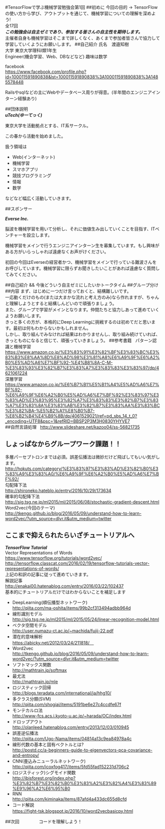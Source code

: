 #TensorFlowで学ぶ機械学習勉強会第1回
##初めに
今回の目的 -> TensorFlowの使い方から学び、アウトプットを通じて、機械学習についての理解を深めよう!  
全17回  
***この勉強会は自主ゼミであり、参加する皆さんの自主性を期待します。***  
主催者自身も機械学習はそこまで詳しくなく、あくまで参加者皆さんで協力して学習していくようにお願いします。
##自己紹介
氏名　渡邉知樹  
大学 東京大学理科I類1年生  
Engineer(機会学習、Web、DBなどなど) 
趣味は数学

facebook   
<https://www.facebook.com/profile.php?id=100011591890838&lst=100011591890838%3A100011591890838%3A1485578448>  

Railsやsqlなどの主にWebやデータベース周りが得意。(半年間のエンジニアインターン経験あり)

##団体説明  
***uTech(ゆーてっく)***  

東京大学を活動拠点とする、IT系サークル。

この春から活動を始めました。

扱う領域は
* Web(インターネット)
* 機械学習
* スマホアプリ
* 競技プログラミング
* 情報
* 数学　　

などなど幅広く活動していきます。

##スポンサー  

***Everse Inc.***  

脳波を機械学習を用いて分析し、それに価値生み出していくことを目指す、ITベンチャーを設立します。

機械学習をメインで行うエンジニアインターン生を募集しています。もし興味がある方がいらっしゃれば遠慮なくお声がけください。　　

初回の今回はEverseの経営者かつ、機械学習をメインで行っている難波さんをお呼びしています。機械学習に限らずお聞きしたいことがあれば遠慮なく質問してみてください。  

##自己紹介 && 今後どういう自主ゼミにしたいかトークタイム
##グループ分け
##内容
まず、はじめに一つだけ言っておくと、結構難しいです。</br>
一応動くだけのもの(または大まかな流れと考え方のみ)なら作れますが、ちゃんと理解しようとすると結構しんどいので頑張りましょう。</br>
また、グループで学習がメインとなります。仲間たちと協力しあって進めていくようお願いします。</br>
きっと多くの方が、本格的にDeep Learningに挑戦するのは初めてだと思います。最初は何もわからないかもしれません。</br>
しかし、取り組んでみなければ結果はわかりませんし、取り組み続けていれば、きっとものになると信じて、頑張っていきましょう。
##参考書籍  
パターン認識と機械学習　　
https://www.amazon.co.jp/%E3%83%91%E3%82%BF%E3%83%BC%E3%83%B3%E8%AA%8D%E8%AD%98%E3%81%A8%E6%A9%9F%E6%A2%B0%E5%AD%A6%E7%BF%92-%E4%B8%8A-C-M-%E3%83%93%E3%82%B7%E3%83%A7%E3%83%83%E3%83%97/dp/4621061224</br>
深層学習　</br>
https://www.amazon.co.jp/%E6%B7%B1%E5%B1%A4%E5%AD%A6%E7%BF%92-%E6%A9%9F%E6%A2%B0%E5%AD%A6%E7%BF%92%E3%83%97%E3%83%AD%E3%83%95%E3%82%A7%E3%83%83%E3%82%B7%E3%83%A7%E3%83%8A%E3%83%AB%E3%82%B7%E3%83%AA%E3%83%BC%E3%82%BA-%E5%B2%A1%E8%B0%B7-%E8%B2%B4%E4%B9%8B/dp/4061529021/ref=pd_sbs_14_t_0?_encoding=UTF8&psc=1&refRID=BBSP2P3M3H0830YHYVE7  
##自然言語処理  
http://www.slideshare.net/kazoo04/ss-56821735 
## しょっぱなからグループワーク課題！！  
多層パーセプトロンまでは必須。誤差伝播法は微妙だけど飛ばしてもいい気がします。</br>
http://hokuts.com/category/%E3%83%97%E3%83%AD%E3%82%B0%E3%83%A9%E3%83%A0/%E6%A9%9F%E6%A2%B0%E5%AD%A6%E7%BF%92/</br>
勾配降下法　　</br>
http://shironeko.hateblo.jp/entry/2016/10/29/173634</br>
確率的勾配降下法　　</br>
http://sig.tsg.ne.jp/ml2015/ml/2015/06/08/stochastic-gradient-descent.html</br>
Word2vec(今回のテーマ)</br>
http://tkengo.github.io/blog/2016/05/09/understand-how-to-learn-word2vec/?utm_source=dlvr.it&utm_medium=twitter</br>
## ここまで抑えられたらいざチュートリアルへ
***TensorFlow Tutorial***</br>
Vector Representations of Words</br>
<https://www.tensorflow.org/tutorials/word2vec/></br>
<http://tensorflow.classcat.com/2016/02/19/tensorflow-tutorials-vector-representations-of-words/></br>
上記の和訳の記事に従って進めていきます。</br>
解説記事</br>
http://enakai00.hatenablog.com/entry/2016/03/22/102437</br>
基本的にチュートリアルだけではわからないことを補足します 　
* DeepLearning(順伝播型ネットワーク)  
http://qiita.com/ma-oshita/items/99b2cf313494adbb964d  
* 線形識別モデル  
http://sig.tsg.ne.jp/ml2015/ml/2015/05/24/linear-recognition-model.html  
* ベクタ空間モデル</br>
http://user.numazu-ct.ac.jp/~machida/fujii-22.pdf  
* 潜在的意味解析</br>
https://abicky.net/2012/03/24/211818/　  　 
* Word2vec</br>
http://tkengo.github.io/blog/2016/05/09/understand-how-to-learn-word2vec/?utm_source=dlvr.it&utm_medium=twitter    
* ソフトマックス関数　</br>
http://mathtrain.jp/softmax  
* 最尤法</br>
http://mathtrain.jp/mle  
* ロジスティック回帰  
http://blogs.teradata.com/international/ja/hhg10/   
* 多クラス分類(SVM)  
http://qiita.com/shogiai/items/5191be6e27c4ccdfe67f  
* モンテカルロ法  
http://www-fcs.acs.i.kyoto-u.ac.jp/~harada/OC/index.html  
* ドロップアウト  
http://olanleed.hatenablog.com/entry/2013/12/03/010945
* 誤差逆伝播法  
http://qiita.com/Ugo-Nama/items/04814a13c9ea84978a4c  
* 線形代数の基本と固有ベクトルとは?  
http://postd.cc/a-beginners-guide-to-eigenvectors-pca-covariance-and-entropy/  
* CNN(畳込みニューラルネットワーク)  
http://qiita.com/icoxfog417/items/5fd55fad152231d706c2  
* (ロジスティック)シグモイド関数  
http://ibisforest.org/index.php?%E3%82%B7%E3%82%B0%E3%83%A2%E3%82%A4%E3%83%89%E9%96%A2%E6%95%B0  
* RNN  
http://qiita.com/kiminaka/items/87afd4a433dc655d8cfd  
* コード解説  
https://fight-tsk.blogspot.jp/2016/10/word2vecbasicpy.html  　

##次回  　　　　
コードを理解しよう！　　


